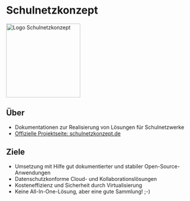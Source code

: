 # Schulnetzkonzept
<img src="https://github.com/mayerthomas/schulnetzkonzept/blob/master/docs/_media/logo_schulnetzkonzept.png" width="200px" alt="Logo Schulnetzkonzept">

## Über
 - Dokumentationen zur Realisierung von Lösungen für Schulnetzwerke
 - [Offizielle Projektseite: schulnetzkonzept.de](https://schulnetzkonzept.de)

## Ziele
- Umsetzung mit Hilfe gut dokumentierter und stabiler Open-Source-Anwendungen
- Datenschutzkonforme Cloud- und Kollaborationslösungen
- Kosteneffizienz und Sicherheit durch Virtualisierung
- Keine All-In-One-Lösung, aber eine gute Sammlung! ;-)
